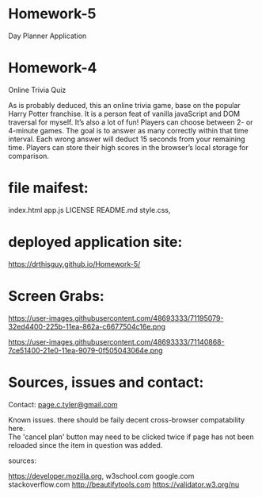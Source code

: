# Homework-5
Day Planner Application


# Homework-4

Online Trivia Quiz

As is probably deduced, this an online trivia game, base on the popular Harry Potter franchise.  It is a person feat of vanilla javaScript and DOM traversal for myself.  It’s also a lot of fun!  Players can choose between 2- or 4-minute games.  The goal is to answer as many correctly within that time interval.  Each wrong answer will deduct 15 seconds from your remaining time.  Players can store their high scores in the browser’s local storage for comparison. 


# file maifest:

index.html
app.js 
LICENSE 
README.md 
style.css,


# deployed application site:


https://drthisguy.github.io/Homework-5/

# Screen Grabs:


https://user-images.githubusercontent.com/48693333/71195079-32ed4400-225b-11ea-862a-c6677504c16e.png

https://user-images.githubusercontent.com/48693333/71140868-7ce51400-21e0-11ea-9079-0f505043064e.png


# Sources, issues and contact:

Contact: page.c.tyler@gmail.com

Known issues.
there should be faily decent cross-browser compatability here.  
The 'cancel plan' button may need to be clicked twice if page has not been reloaded since the item in question was added.

sources:

https://developer.mozilla.org, 
w3school.com 
google.com 
stackoverflow.com
http://beautifytools.com
https://validator.w3.org/nu

